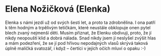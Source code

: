 
# Elena Nožičková (Elenka)

Elenka s námi jezdí už od svých šesti let, a proto ta zdrobnělina. I ona patří k těm hodným a trpělivým tetičkám, které neustále obklopuje onen pytel blech zvaný nejmenší děti. Musím přiznat, že Elenku obdivuji, proto, že jí nikdy neopouští klid a dobrá nálada. Snad nikdy jsem jí neslyšel zvýšit hlas a mám podezření, že se jí pod hřívou nepodajných vlasů skrývá taková úplně maličká svatozář, i když – čertíci v jejích očích mluví o opaku :-)

